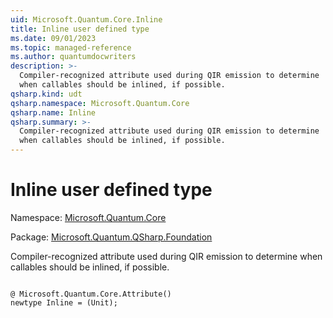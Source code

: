 ```yaml
---
uid: Microsoft.Quantum.Core.Inline
title: Inline user defined type
ms.date: 09/01/2023
ms.topic: managed-reference
ms.author: quantumdocwriters
description: >-
  Compiler-recognized attribute used during QIR emission to determine
  when callables should be inlined, if possible.
qsharp.kind: udt
qsharp.namespace: Microsoft.Quantum.Core
qsharp.name: Inline
qsharp.summary: >-
  Compiler-recognized attribute used during QIR emission to determine
  when callables should be inlined, if possible.
---
```


# Inline user defined type

Namespace: [Microsoft.Quantum.Core](xref:Microsoft.Quantum.Core)

Package: [Microsoft.Quantum.QSharp.Foundation](https://nuget.org/packages/Microsoft.Quantum.QSharp.Foundation)


Compiler-recognized attribute used during QIR emission to determinewhen callables should be inlined, if possible.

```qsharp

@ Microsoft.Quantum.Core.Attribute()
newtype Inline = (Unit);
```

